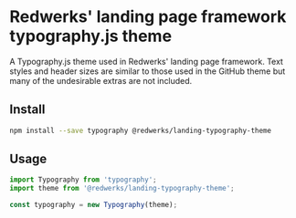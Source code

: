 # Redwerks' landing page framework typography.js theme

A Typography.js theme used in Redwerks' landing page framework. Text styles and header sizes are similar to those used in the GitHub theme but many of the undesirable extras are not included.

## Install

```bash
npm install --save typography @redwerks/landing-typography-theme
```

## Usage

```javascript
import Typography from 'typography';
import theme from '@redwerks/landing-typography-theme';

const typography = new Typography(theme);
```
